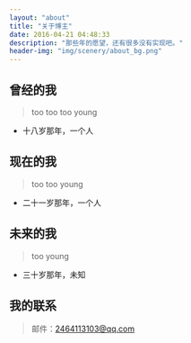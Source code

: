 ```yaml
---
layout: "about"
title: "关于博主"
date: 2016-04-21 04:48:33
description: "那些年的愿望，还有很多没有实现吧。"
header-img: "img/scenery/about_bg.png"
---
```



## 曾经的我

> too too too young

- 十八岁那年，一个人


## 现在的我

> too too young

- 二十一岁那年，一个人


## 未来的我

> too young

- 三十岁那年，未知

## 我的联系

> 邮件：2464113103@qq.com
